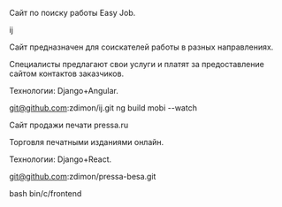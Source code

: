 Сайт по поиску работы Easy Job.

ij

Сайт предназначен для соискателей работы в разных направлениях.

Специалисты предлагают свои услуги и платят за предоставление сайтом контактов заказчиков. 

Технологии: Django+Angular.

git@github.com:zdimon/ij.git
ng build mobi --watch



Сайт продажи печати pressa.ru

Торговля печатными изданиями онлайн.

Технологии: Django+React.

git@github.com:zdimon/pressa-besa.git


bash bin/c/frontend